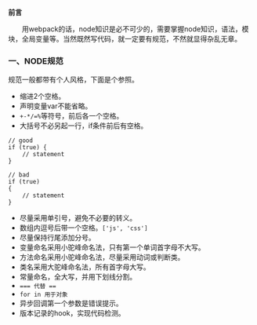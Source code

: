 **前言**

&#x3000;&#x3000;用webpack的话，node知识是必不可少的，需要掌握node知识，语法，模块，全局变量等。当然既然写代码，就一定要有规范，不然就显得杂乱无章。

### 一、NODE规范

规范一般都带有个人风格，下面是个参照。

- 缩进2个空格。
- 声明变量var不能省略。
- `+-*/=%`等符号，前后各一个空格。
- 大括号不必另起一行，if条件前后有空格。
```
// good
if (true) {
    // statement
}

// bad
if (true)
{
    // statement
}
```
- 尽量采用单引号，避免不必要的转义。
- 数组内逗号后带一个空格。`['js', 'css']`
- 尽量保持行尾添加分号。
- 变量命名采用小驼峰命名法，只有第一个单词首字母不大写。
- 方法命名采用小驼峰命名法，尽量采用动词或判断类。
- 类名采用大驼峰命名法，所有首字母大写。
- 常量命名，全大写，并用下划线分割。
- `=== 代替 ==`
- `for in 用于对象`
- 异步回调第一个参数是错误提示。
- 版本记录的hook，实现代码检测。
